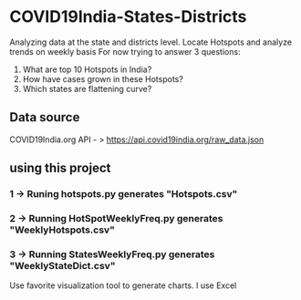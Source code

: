 # COVID19India-States-Districts
Analyzing data at the state and districts level. Locate Hotspots and analyze trends on weekly basis 
For now trying to answer 3 questions: 
1. What are top 10 Hotspots in India? 
2. How have cases grown in these Hotspots?
3. Which states are flattening curve? 


## Data source
COVID19India.org API - > https://api.covid19india.org/raw_data.json 

## using this project

### 1 -> Runing hotspots.py generates "Hotspots.csv"
### 2 -> Running HotSpotWeeklyFreq.py generates "WeeklyHotspots.csv"
### 3 -> Running StatesWeeklyFreq.py generates "WeeklyStateDict.csv"

Use favorite visualization tool to generate charts. I use Excel
